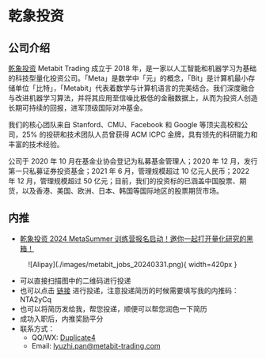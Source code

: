# 乾象投资

## 公司介绍

[乾象投资][metabit] Metabit Trading 成立于 2018 年，是一家以人工智能和机器学习为基础的科技型量化投资公司。「Meta」是数学中「元」的概念，「Bit」是计算机最小存储单位「比特」，「Metabit」代表着数学与计算机语言的完美结合。我们深度融合与改进机器学习算法，并将其应用至信噪比极低的金融数据上，从而为投资人创造长期可持续的回报，进军顶级国际对冲基金。

我们的核心团队来自 Stanford、CMU、Facebook 和 Google 等顶尖高校和公司，25% 的投研和技术团队人员曾获得 ACM ICPC 金牌，具有领先的科研能力和丰富的技术经验。

公司于 2020 年 10 月在基金业协会登记为私募基金管理人；2020 年 12 月，发行第一只私募证券投资基金；2021 年 6 月，管理规模超过 10 亿元人民币；2022 年 12 月，管理规模超过 50 亿元；目前，我们的投资标的已涵盖中国股票、期货，以及香港、美国、欧洲、日本、韩国等国际地区的股票期货市场。

## 内推

* [乾象投资 2024 MetaSummer 训练营报名启动！邀你一起打开量化研究的黑箱！](https://mp.weixin.qq.com/s?__biz=MzI4OTMwMzM1NA==&mid=2247488334&idx=1&sn=f3d8358be2e4c6d4138e533f7064f519&chksm=ec306d1bdb47e40ddc53ac92ead02a5cf14d9397a554d074ad882088b1be7e8b10743c910928&cur_album_id=2289121002234216449&scene=189#wechat_redirect)

<figure markdown>
  ![Alipay](./images/metabit_jobs_20240331.png){ width=420px }
</figure>

* 可以直接扫描图中的二维码进行投递
* 也可以点击 [链接](https://app.mokahr.com/apply/metabit-trading/26108#/jobs) 进行投递，注意投递简历的时候需要填写我的内推码：NTA2yCq
* 也可以将简历发给我，帮您投递，顺便可以帮您润色一下简历
* 成功入职后，内推奖励平分
* 联系方式：
    * QQ/WX: [Duplicate4](/images/wechat.jpg)
    * Email: lyuzhi.pan@metabit-trading.com

[metabit]: https://metabit-trading.com/
